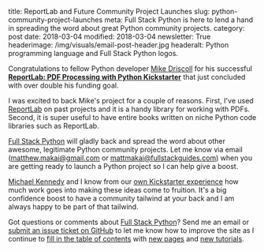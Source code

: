 title: ReportLab and Future Community Project Launches
slug: python-community-project-launches
meta: Full Stack Python is here to lend a hand in spreading the word about great Python community projects.
category: post
date: 2018-03-04
modified: 2018-03-04
newsletter: True
headerimage: /img/visuals/email-post-header.jpg
headeralt: Python programming language and Full Stack Python logos.


Congratulations to fellow Python developer 
[Mike Driscoll](https://github.com/driscollis) for his successful 
**[ReportLab: PDF Processing with Python Kickstarter](https://www.kickstarter.com/projects/34257246/reportlab-pdf-processing-with-python/)** 
that just concluded with over double his funding goal.

I was excited to back Mike's project for a couple of reasons. First, I've
used [ReportLab](https://www.reportlab.com/opensource/) on past projects 
and it is a handy library for working with PDFs. Second, it is super useful 
to have entire books written on niche Python code libraries such as ReportLab.

[Full Stack Python](https://www.fullstackpython.com/) will gladly back and 
spread the word about other awesome, legitimate Python community projects. Let 
me know via email (matthew.makai@gmail.com or mattmakai@fullstackguides.com) 
when you are getting ready to launch a Python project so I can help give a 
boost.

[Michael Kennedy](https://talkpython.fm/) and I know from our 
[own Kickstarter experience](https://www.kickstarter.com/projects/mikeckennedy/python-for-entrepreneurs-video-course) 
how much work goes into making these ideas come to fruition. It's a big 
confidence boost to have a community tailwind at your back and I am always 
happy to be part of that tailwind.

Got questions or comments about 
[Full Stack Python](https://www.fullstackpython.com/)? Send me an email or 
[submit an issue ticket on GitHub](https://github.com/mattmakai/fullstackpython.com/issues) 
to let me know how to improve the site
as I continue to 
[fill in the table of contents](https://www.fullstackpython.com/table-of-contents.html) 
with [new pages](https://www.fullstackpython.com/change-log.html)
and 
[new tutorials](https://www.fullstackpython.com/blog.html).
